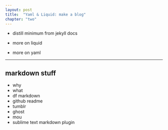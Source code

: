 ```yaml
---
layout: post
title:  "Yaml & Liquid: make a blog"
chapter: "two"
---
```


- distill minimum from jekyll docs

- more on liquid
- more on yaml



---

## markdown stuff

- why
- what
- df markdown
- github readme
- tumblr
- ghost
- mou
- sublime text markdown plugin
